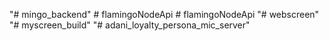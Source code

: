"# mingo_backend" 
#   f l a m i n g o N o d e A p i  
 #   f l a m i n g o N o d e A p i  
 "# webscreen" 
"# myscreen_build" 
"# adani_loyalty_persona_mic_server" 
